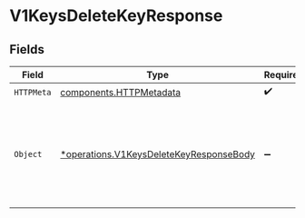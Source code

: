 # V1KeysDeleteKeyResponse


## Fields

| Field                                                                                             | Type                                                                                              | Required                                                                                          | Description                                                                                       |
| ------------------------------------------------------------------------------------------------- | ------------------------------------------------------------------------------------------------- | ------------------------------------------------------------------------------------------------- | ------------------------------------------------------------------------------------------------- |
| `HTTPMeta`                                                                                        | [components.HTTPMetadata](../../models/components/httpmetadata.md)                                | :heavy_check_mark:                                                                                | N/A                                                                                               |
| `Object`                                                                                          | [*operations.V1KeysDeleteKeyResponseBody](../../models/operations/v1keysdeletekeyresponsebody.md) | :heavy_minus_sign:                                                                                | The key was successfully revoked, it may take up to 30s for this to take effect in all regions    |